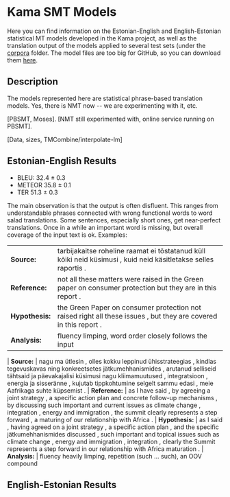 # Kama SMT Models

Here you can find information on the Estonian-English and English-Estonian statistical MT models developed in the Kama project, as well as the translation output of the models applied to several test sets (under the [corpora](http://github.com/fishel/kama/tree/master/corpora) folder. The model files are too big for GitHub, so you can download them [here](http://statmt.ut.ee/kama).

## Description

The models represented here are statistical phrase-based translation models. Yes, there is NMT now -- we are experimenting with it, etc.

[PBSMT, Moses]. [NMT still experimented with, online service running on PBSMT].

[Data, sizes, TMCombine/interpolate-lm]

## Estonian-English Results

* BLEU: 32.4 ± 0.3
* METEOR 35.8 ± 0.1
* TER 51.3 ± 0.3

The main observation is that the output is often disfluent. This ranges from understandable phrases connected with wrong functional words to word salad translations. Some sentences, especially short ones, get near-perfect translations. Once in a while an important word is missing, but overall coverage of the input text is ok. Examples:


|    |     |
| ------------ | ---------- |
| **Source:**         |    tarbijakaitse roheline raamat ei tõstatanud küll kõiki neid küsimusi , kuid neid käsitletakse selles raportis .
| **Reference:**      |    not all these matters were raised in the Green paper on consumer protection but they are in this report .
| **Hypothesis:**     |    the Green Paper on consumer protection not raised right all these issues , but they are covered in this report .
| **Analysis:**       |    fluency limping, word order closely follows the input

| **Source:**         |    nagu ma ütlesin , olles kokku leppinud ühisstrateegias , kindlas tegevuskavas ning konkreetsetes jätkumehhanismides , arutanud selliseid tähtsaid ja päevakajalisi küsimusi nagu kliimamuutused , integratsioon , energia ja sisseränne , kujutab tippkohtumine selgelt sammu edasi , meie Aafrikaga suhte küpsemist .
| **Reference:**      |    as I have said , by agreeing a joint strategy , a specific action plan and concrete follow-up mechanisms , by discussing such important and current issues as climate change , integration , energy and immigration , the summit clearly represents a step forward , a maturing of our relationship with Africa .
| **Hypothesis:**     |    as I said , having agreed on a joint strategy , a specific action plan , and the specific jätkumehhanismides discussed , such important and topical issues such as climate change , energy and immigration , integration , clearly the Summit represents a step forward in our relationship with Africa maturation .
| **Analysis:**       |    fluency heavily limping, repetition (such ... such), an OOV compound

## English-Estonian Results
